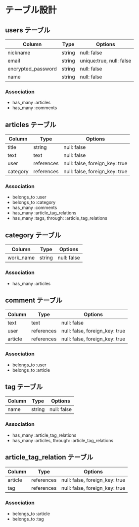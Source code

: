 # テーブル設計

## users テーブル

| Column             | Type        | Options                  |
| ------------------ | ----------- | ------------------------ |
| nickname           | string      | null: false              |
| email              | string      | unique:true, null: false |
| encrypted_password | string      | null: false              |
| name               | string      | null: false              |

### Association

- has_many :articles
- has_many :comments

## articles テーブル

| Column               | Type        | Options                        |
| -------------------- | ----------- | ------------------------------ |
| title                | string      | null: false                    |
| text                 | text        | null: false                    |
| user                 | references  | null: false, foreign_key: true |
| category             | references  | null: false, foreign_key: true |

### Association

- belongs_to :user
- belongs_to :category
- has_many   :comments
- has_many :article_tag_relations
- has_many :tags, through: :article_tag_relations


## category テーブル

| Column    | Type       | Options                        |
| --------- | ---------- | ------------------------------ |
| work_name | string     | null: false                    |

### Association

- has_many    :articles

## comment テーブル

| Column           | Type        | Options                        |
| ---------------- | ----------- | ------------------------------ |
| text             | text        | null: false                    |
| user             | references  | null: false, foreign_key: true |
| article          | references  | null: false, foreign_key: true |

### Association

- belongs_to :user
- belongs_to :article

## tag テーブル

| Column           | Type        | Options                        |
| ---------------- | ----------- | ------------------------------ |
| name             | string      | null: false                    |

### Association

- has_many :article_tag_relations
- has_many :articles, through: :article_tag_relations

## article_tag_relation テーブル

| Column           | Type        | Options                        |
| ---------------- | ----------- | ------------------------------ |
| article          | references  | null: false, foreign_key: true |
| tag              | references  | null: false, foreign_key: true |

### Association

- belongs_to :article
- belongs_to :tag